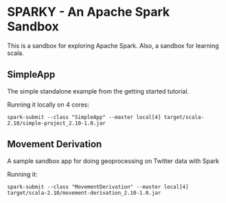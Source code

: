 SPARKY - An Apache Spark Sandbox
================================

This is a sandbox for exploring Apache Spark. Also, a sandbox for learning scala.

## SimpleApp
The simple standalone example from the getting started tutorial.

Running it locally on 4 cores:

	spark-submit --class "SimpleApp" --master local[4] target/scala-2.10/simple-project_2.10-1.0.jar

## Movement Derivation
A sample sandbox app for doing geoprocessing on Twitter data with Spark

Running it:
	
	spark-submit --class "MovementDerivation" --master local[4] target/scala-2.10/movement-derivation_2.10-1.0.jar